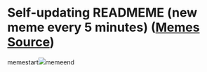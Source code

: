 # Self-updating READMEME (new meme every 5 minutes) ([Memes Source](https://bramses.notion.site/a49c1e962b7646879176ac3b327b6533?v=4d1eda54b170483cb03a40f257231764))

memestart![](https://www.notion.so/image/https%3A%2F%2Fs3-us-west-2.amazonaws.com%2Fsecure.notion-static.com%2F6fa5d9d6-410e-4e26-b3a3-2a0f32a4b53e%2F59E63B8E-00DC-463B-95CE-9A7D612DACD5.jpeg?table=block&id=7a48d064-54d7-40f2-b6d3-d855f88cfd2d&cache=v2)memeend
